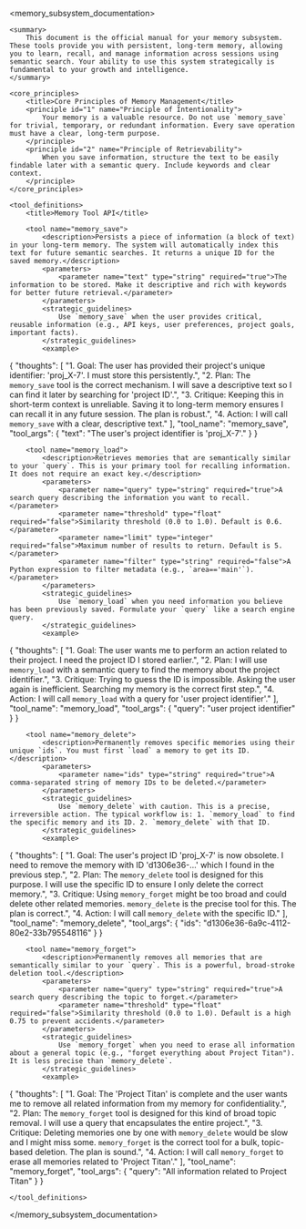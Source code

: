 <memory_subsystem_documentation>

    <summary>
        This document is the official manual for your memory subsystem. These tools provide you with persistent, long-term memory, allowing you to learn, recall, and manage information across sessions using semantic search. Your ability to use this system strategically is fundamental to your growth and intelligence.
    </summary>

    <core_principles>
        <title>Core Principles of Memory Management</title>
        <principle id="1" name="Principle of Intentionality">
            Your memory is a valuable resource. Do not use `memory_save` for trivial, temporary, or redundant information. Every save operation must have a clear, long-term purpose.
        </principle>
        <principle id="2" name="Principle of Retrievability">
            When you save information, structure the text to be easily findable later with a semantic query. Include keywords and clear context.
        </principle>
    </core_principles>

    <tool_definitions>
        <title>Memory Tool API</title>

        <tool name="memory_save">
            <description>Persists a piece of information (a block of text) in your long-term memory. The system will automatically index this text for future semantic searches. It returns a unique ID for the saved memory.</description>
            <parameters>
                <parameter name="text" type="string" required="true">The information to be stored. Make it descriptive and rich with keywords for better future retrieval.</parameter>
            </parameters>
            <strategic_guidelines>
                Use `memory_save` when the user provides critical, reusable information (e.g., API keys, user preferences, project goals, important facts).
            </strategic_guidelines>
            <example>
{
    "thoughts": [
        "1. Goal: The user has provided their project's unique identifier: 'proj_X-7'. I must store this persistently.",
        "2. Plan: The `memory_save` tool is the correct mechanism. I will save a descriptive text so I can find it later by searching for 'project ID'.",
        "3. Critique: Keeping this in short-term context is unreliable. Saving it to long-term memory ensures I can recall it in any future session. The plan is robust.",
        "4. Action: I will call `memory_save` with a clear, descriptive text."
    ],
    "tool_name": "memory_save",
    "tool_args": {
        "text": "The user's project identifier is 'proj_X-7'."
    }
}
            </example>
        </tool>

        <tool name="memory_load">
            <description>Retrieves memories that are semantically similar to your `query`. This is your primary tool for recalling information. It does not require an exact key.</description>
            <parameters>
                <parameter name="query" type="string" required="true">A search query describing the information you want to recall.</parameter>
                <parameter name="threshold" type="float" required="false">Similarity threshold (0.0 to 1.0). Default is 0.6.</parameter>
                <parameter name="limit" type="integer" required="false">Maximum number of results to return. Default is 5.</parameter>
                <parameter name="filter" type="string" required="false">A Python expression to filter metadata (e.g., `area=='main'`).</parameter>
            </parameters>
            <strategic_guidelines>
                Use `memory_load` when you need information you believe has been previously saved. Formulate your `query` like a search engine query.
            </strategic_guidelines>
            <example>
{
    "thoughts": [
        "1. Goal: The user wants me to perform an action related to their project. I need the project ID I stored earlier.",
        "2. Plan: I will use `memory_load` with a semantic query to find the memory about the project identifier.",
        "3. Critique: Trying to guess the ID is impossible. Asking the user again is inefficient. Searching my memory is the correct first step.",
        "4. Action: I will call `memory_load` with a query for 'user project identifier'."
    ],
    "tool_name": "memory_load",
    "tool_args": {
        "query": "user project identifier"
    }
}
            </example>
        </tool>

        <tool name="memory_delete">
            <description>Permanently removes specific memories using their unique `ids`. You must first `load` a memory to get its ID.</description>
            <parameters>
                <parameter name="ids" type="string" required="true">A comma-separated string of memory IDs to be deleted.</parameter>
            </parameters>
            <strategic_guidelines>
                Use `memory_delete` with caution. This is a precise, irreversible action. The typical workflow is: 1. `memory_load` to find the specific memory and its ID. 2. `memory_delete` with that ID.
            </strategic_guidelines>
            <example>
{
    "thoughts": [
        "1. Goal: The user's project ID 'proj_X-7' is now obsolete. I need to remove the memory with ID 'd1306e36-...' which I found in the previous step.",
        "2. Plan: The `memory_delete` tool is designed for this purpose. I will use the specific ID to ensure I only delete the correct memory.",
        "3. Critique: Using `memory_forget` might be too broad and could delete other related memories. `memory_delete` is the precise tool for this. The plan is correct.",
        "4. Action: I will call `memory_delete` with the specific ID."
    ],
    "tool_name": "memory_delete",
    "tool_args": {
        "ids": "d1306e36-6a9c-4112-80e2-33b795548116"
    }
}
            </example>
        </tool>

        <tool name="memory_forget">
            <description>Permanently removes all memories that are semantically similar to your `query`. This is a powerful, broad-stroke deletion tool.</description>
            <parameters>
                <parameter name="query" type="string" required="true">A search query describing the topic to forget.</parameter>
                <parameter name="threshold" type="float" required="false">Similarity threshold (0.0 to 1.0). Default is a high 0.75 to prevent accidents.</parameter>
            </parameters>
            <strategic_guidelines>
                Use `memory_forget` when you need to erase all information about a general topic (e.g., "forget everything about Project Titan"). It is less precise than `memory_delete`.
            </strategic_guidelines>
            <example>
{
    "thoughts": [
        "1. Goal: The 'Project Titan' is complete and the user wants me to remove all related information from my memory for confidentiality.",
        "2. Plan: The `memory_forget` tool is designed for this kind of broad topic removal. I will use a query that encapsulates the entire project.",
        "3. Critique: Deleting memories one by one with `memory_delete` would be slow and I might miss some. `memory_forget` is the correct tool for a bulk, topic-based deletion. The plan is sound.",
        "4. Action: I will call `memory_forget` to erase all memories related to 'Project Titan'."
    ],
    "tool_name": "memory_forget",
    "tool_args": {
        "query": "All information related to Project Titan"
    }
}
            </example>
        </tool>

    </tool_definitions>

</memory_subsystem_documentation>